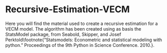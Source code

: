 # Recursive-Estimation-VECM

Here you will find the material used to create a recursive estimation for a VECM model. The algorithm has been created using as basis the StatsModel package, from Seabold, Skipper, and Josef Perktold\footnote{“Statsmodels: Econometric and statistical modeling with python.” Proceedings of the 9th Python in Science Conference. 2010.}. 
